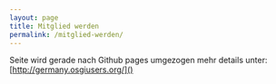 ```yaml
---
layout: page
title: Mitglied werden
permalink: /mitglied-werden/
---
```


Seite wird gerade nach Github pages umgezogen mehr details unter:
[http://germany.osgiusers.org/]()
